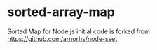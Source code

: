 # sorted-array-map
 Sorted Map for Node.js
 initial code is forked from https://github.com/arnorhs/node-sset
